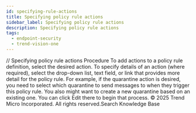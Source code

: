```yaml
---
id: specifying-rule-actions
title: Specifying policy rule actions
sidebar_label: Specifying policy rule actions
description: Specifying policy rule actions
tags:
  - endpoint-security
  - trend-vision-one
---
```


/*<![CDATA[*/ $('#title').html($('meta[name=map-description]').attr('content')); /*]]>*/ Specifying policy rule actions Procedure To add actions to a policy rule definition, select the desired action. To specify details of an action (where required), select the drop-down list, text field, or link that provides more detail for the policy rule. For example, if the quarantine action is desired, you need to select which quarantine to send messages to when they trigger this policy rule. You also might want to create a new quarantine based on an existing one. You can click Edit there to begin that process. © 2025 Trend Micro Incorporated. All rights reserved.Search Knowledge Base